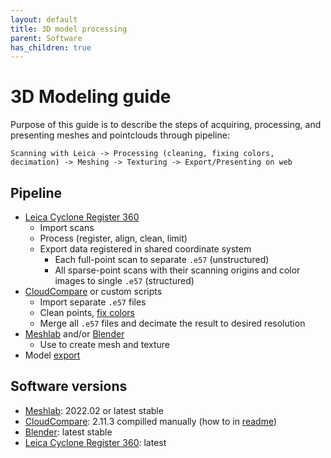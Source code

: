 ```yaml
---
layout: default
title: 3D model processing
parent: Software
has_children: true
---
```


# 3D Modeling guide
Purpose of this guide is to describe the steps of acquiring, processing, and presenting meshes and pointclouds through pipeline:

`Scanning with Leica -> Processing (cleaning, fixing colors, decimation) -> Meshing -> Texturing -> Export/Presenting on web`

## Pipeline
* [Leica Cyclone Register 360](https://ctu-mrs.github.io/docs/software/3d_model_processing/leica.html)
  * Import scans
  * Process (register, align, clean, limit)
  * Export data registered in shared coordinate system
    * Each full-point scan to separate `.e57` (unstructured)
    * All sparse-point scans with their scanning origins and color images to single `.e57` (structured)
* [CloudCompare](https://ctu-mrs.github.io/docs/software/3d_model_processing/cloudcompare.html) or custom scripts
  * Import separate `.e57` files
  * Clean points, [fix colors](https://ctu-mrs.github.io/docs/software/3d_model_processing/fixing_colors.html)
  * Merge all `.e57` files and decimate the result to desired resolution
* [Meshlab](https://ctu-mrs.github.io/docs/software/3d_model_processing/meshlab.html) and/or [Blender](https://ctu-mrs.github.io/docs/software/3d_model_processing/blender.html)
  * Use to create mesh and texture
* Model [export](https://ctu-mrs.github.io/docs/software/3d_model_processing/export.html)  

## Software versions

* [Meshlab](https://ctu-mrs.github.io/docs/software/3d_model_processing/meshlab.html): 2022.02 or latest stable 
* [CloudCompare](https://ctu-mrs.github.io/docs/software/3d_model_processing/cloudcompare.html): 2.11.3 compilled manually (how to in [readme](https://ctu-mrs.github.io/docs/software/3d_model_processing/cloudcompare.html#manual-compilation))
* [Blender](https://ctu-mrs.github.io/docs/software/3d_model_processing/blender.html): latest stable
* [Leica Cyclone Register 360](https://ctu-mrs.github.io/docs/software/3d_model_processing/leica.html): latest
